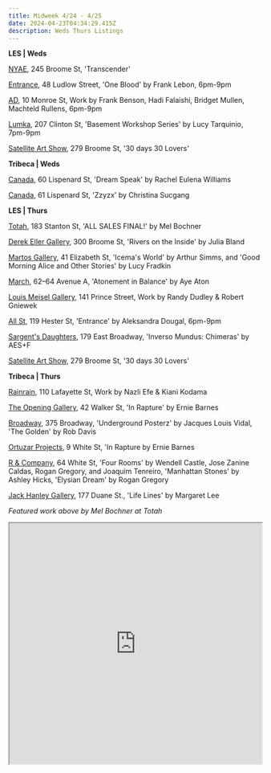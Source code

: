 ```yaml
---
title: Midweek 4/24 - 4/25
date: 2024-04-23T04:34:29.415Z
description: Weds Thurs Listings
---
```

**L﻿ES | Weds**

[NYAE](https://www.nyartistsequity.org/), 245 Broome St, 'Transcender' 

[Entrance](https://www.instagram.com/entrance.nyc/), 48 Ludlow Street, 'One Blood' by Frank Lebon, 6pm-9pm

[A﻿D](https://www.instagram.com/ad.nyc), 10 Monroe St, Work by Frank Benson, Hadi Falaishi, Bridget Mullen, Machteld Rullens, 6pm-9pm

[Lumka](https://www.lumka.com/basementworkshopseries), 207 Clinton St, 'Basement Workshop Series' by Lucy Tarquinio, 7pm-9pm

[Satellite Art Show](<279 Broome St>), 279 Broome St, '30 days 30 Lovers'

**T﻿ribeca | Weds**

[Canada](https://www.canadanewyork.com/exhibitions/2024/dream-speak/), 60 Lispenard St, 'Dream Speak' by Rachel Eulena Williams

[Canada](https://www.canadanewyork.com/exhibitions/2024/zzyzx/), 61 Lispenard St, 'Zzyzx' by Christina Sucgang

**L﻿ES | Thurs**

[Totah](https://www.davidtotah.com/), 183 Stanton St, 'ALL SALES FINAL!' by Mel Bochner

[Derek Eller Gallery](https://www.derekeller.com/exhibitions/julia-bland2), 300 Broome St, 'Rivers on the Inside' by Julia Bland

[Martos Gallery](http://www.martosgallery.com/), 41 Elizabeth St, 'Icema's World' by Arthur Simms, and 'Good Morning Alice and Other Stories' by Lucy Fradkin

[March](https://www.marchgallery.org/exhibitions/), 62–64 Avenue A, 'Atonement in Balance' by Aye Aton

[Louis Meisel Gallery](https://www.meiselgallery.com/exhibition/randy-dudley-robert-gniewek/), 141 Prince Street, Work by Randy Dudley & Robert Gniewek

[All St](https://allstnyc.com/), 119 Hester St, 'Entrance' by Aleksandra Dougal, 6pm-9pm

[Sargent's Daughters](https://www.sargentsdaughters.com/aesf-inverso-mundus), 179 East Broadway, 'Inverso Mundus: Chimeras' by AES+F

[Satellite Art Show](<279 Broome St>), 279 Broome St, '30 days 30 Lovers'

**T﻿ribeca | Thurs**

[Rainrain](https://www.rainraingallery.com/about), 110 Lafayette St, Work by Nazli Efe & Kiani Kodama

[The Opening Gallery](https://www.ortuzarprojects.com/exhibitions/ernie-barnes), 42 Walker St, 'In Rapture' by Ernie Barnes

[Broadway](https://www.broadwaygallery.nyc/), 375 Broadway, 'Underground Posterz' by Jacques Louis Vidal, 'The Golden' by Rob Davis

[Ortuzar Projects](https://www.ortuzarprojects.com/exhibitions/ernie-barnes), 9 White St, 'In Rapture by Ernie Barnes

[R & Company](https://r-and-company.com/), 64 White St, 'Four Rooms' by Wendell Castle, Jose Zanine Caldas, Rogan Gregory, and Joaquim Tenreiro, 'Manhattan Stones' by Ashley Hicks, 'Elysian Dream' by Rogan Gregory

[Jack Hanley Gallery](https://www.jackhanley.com/exhibitions/life-lines), 177 Duane St., 'Life Lines' by Margaret Lee

*F﻿eatured work above by Mel Bochner at Totah*

<iframe src="https://www.google.com/maps/d/u/1/embed?mid=1Z5vKMHWwaCRPVs3dYzm6MrKaBkN6mdI&ehbc=2E312F" width="100%" height="480"></iframe>